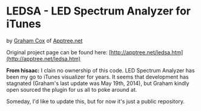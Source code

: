 # LEDSA - LED Spectrum Analyzer for iTunes
by [Graham Cox](http://apptree.net/about.htm) of [Apptree.net](http://apptree.net/index.htm)

Original project page can be found here: [http://apptree.net/ledsa.htm](http://apptree.net/ledsa.htm)

**From hisaac:** I clain no ownership of this code. LED Spectrum Analyzer has been my go to iTunes visualizer for years. It seems that development has stagnated (Graham's last update was May 19th, 2014), but Graham kindly open sourced the plugin for us all to poke around at.

Someday, I'd like to update this, but for now it's just a public repository.